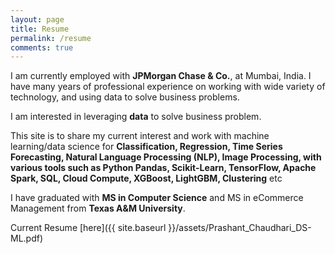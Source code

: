 ```yaml
---
layout: page
title: Resume	
permalink: /resume
comments: true
---
```


<div class="row justify-content-between">
<div class="col-md-8 pr-5">


<p>I am currently employed with <b>JPMorgan Chase & Co.</b>, at Mumbai, India. I have many years of professional experience on working with wide variety of technology, and using data to solve business problems.</p>

<p>I am interested in leveraging <b>data</b> to solve business problem.</p>

<p>This site is to share my current interest and work with machine learning/data science for <b>Classification, Regression, Time Series Forecasting, Natural Language Processing (NLP), Image Processing, with various tools such as Python Pandas, Scikit-Learn, TensorFlow, Apache Spark, SQL, Cloud Compute, XGBoost, LightGBM, Clustering</b> etc</p>

<p>I have graduated with <b>MS in Computer Science</b> and MS in eCommerce Management from <b>Texas A&M University</b>.</p>


<p>
Current Resume [here]({{ site.baseurl }}/assets/Prashant_Chaudhari_DS-ML.pdf)
</p>

</div>
</div>
